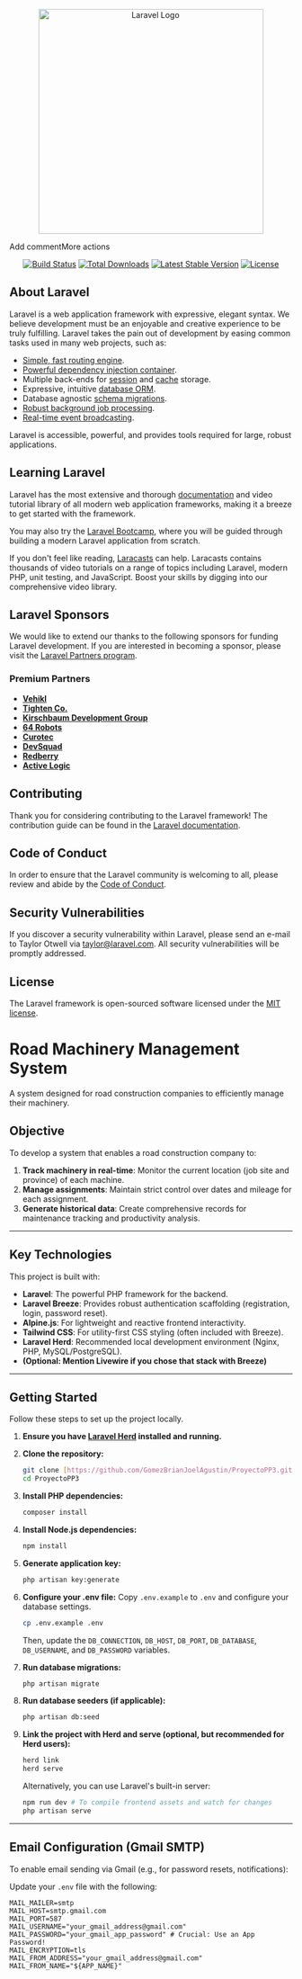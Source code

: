 <p align="center"><a href="https://laravel.com" target="_blank"><img src="https://raw.githubusercontent.com/laravel/art/master/logo-lockup/5%20SVG/2%20CMYK/1%20Full%20Color/laravel-logolockup-cmyk-red.svg" width="400" alt="Laravel Logo"></a></p>Add commentMore actions

<p align="center">
<a href="https://github.com/laravel/framework/actions"><img src="https://github.com/laravel/framework/workflows/tests/badge.svg" alt="Build Status"></a>
<a href="https://packagist.org/packages/laravel/framework"><img src="https://img.shields.io/packagist/dt/laravel/framework" alt="Total Downloads"></a>
<a href="https://packagist.org/packages/laravel/framework"><img src="https://img.shields.io/packagist/v/laravel/framework" alt="Latest Stable Version"></a>
<a href="https://packagist.org/packages/laravel/framework"><img src="https://img.shields.io/packagist/l/laravel/framework" alt="License"></a>
</p>

## About Laravel

Laravel is a web application framework with expressive, elegant syntax. We believe development must be an enjoyable and creative experience to be truly fulfilling. Laravel takes the pain out of development by easing common tasks used in many web projects, such as:

- [Simple, fast routing engine](https://laravel.com/docs/routing).
- [Powerful dependency injection container](https://laravel.com/docs/container).
- Multiple back-ends for [session](https://laravel.com/docs/session) and [cache](https://laravel.com/docs/cache) storage.
- Expressive, intuitive [database ORM](https://laravel.com/docs/eloquent).
- Database agnostic [schema migrations](https://laravel.com/docs/migrations).
- [Robust background job processing](https://laravel.com/docs/queues).
- [Real-time event broadcasting](https://laravel.com/docs/broadcasting).

Laravel is accessible, powerful, and provides tools required for large, robust applications.

## Learning Laravel

Laravel has the most extensive and thorough [documentation](https://laravel.com/docs) and video tutorial library of all modern web application frameworks, making it a breeze to get started with the framework.

You may also try the [Laravel Bootcamp](https://bootcamp.laravel.com), where you will be guided through building a modern Laravel application from scratch.

If you don't feel like reading, [Laracasts](https://laracasts.com) can help. Laracasts contains thousands of video tutorials on a range of topics including Laravel, modern PHP, unit testing, and JavaScript. Boost your skills by digging into our comprehensive video library.

## Laravel Sponsors

We would like to extend our thanks to the following sponsors for funding Laravel development. If you are interested in becoming a sponsor, please visit the [Laravel Partners program](https://partners.laravel.com).

### Premium Partners

- **[Vehikl](https://vehikl.com/)**
- **[Tighten Co.](https://tighten.co)**
- **[Kirschbaum Development Group](https://kirschbaumdevelopment.com)**
- **[64 Robots](https://64robots.com)**
- **[Curotec](https://www.curotec.com/services/technologies/laravel/)**
- **[DevSquad](https://devsquad.com/hire-laravel-developers)**
- **[Redberry](https://redberry.international/laravel-development/)**
- **[Active Logic](https://activelogic.com)**

## Contributing

Thank you for considering contributing to the Laravel framework! The contribution guide can be found in the [Laravel documentation](https://laravel.com/docs/contributions).

## Code of Conduct

In order to ensure that the Laravel community is welcoming to all, please review and abide by the [Code of Conduct](https://laravel.com/docs/contributions#code-of-conduct).

## Security Vulnerabilities

If you discover a security vulnerability within Laravel, please send an e-mail to Taylor Otwell via [taylor@laravel.com](mailto:taylor@laravel.com). All security vulnerabilities will be promptly addressed.

## License

The Laravel framework is open-sourced software licensed under the [MIT license](https://opensource.org/licenses/MIT).

# Road Machinery Management System

A system designed for road construction companies to efficiently manage their machinery.

## Objective

To develop a system that enables a road construction company to:

1.  **Track machinery in real-time**: Monitor the current location (job site and province) of each machine.
2.  **Manage assignments**: Maintain strict control over dates and mileage for each assignment.
3.  **Generate historical data**: Create comprehensive records for maintenance tracking and productivity analysis.

---

## Key Technologies

This project is built with:

* **Laravel**: The powerful PHP framework for the backend.
* **Laravel Breeze**: Provides robust authentication scaffolding (registration, login, password reset).
* **Alpine.js**: For lightweight and reactive frontend interactivity.
* **Tailwind CSS**: For utility-first CSS styling (often included with Breeze).
* **Laravel Herd**: Recommended local development environment (Nginx, PHP, MySQL/PostgreSQL).
* **(Optional: Mention Livewire if you chose that stack with Breeze)**
---

## Getting Started

Follow these steps to set up the project locally.

1.  **Ensure you have [Laravel Herd](https://herd.laravel.com/) installed and running.**
2.  **Clone the repository:**
    ```bash
    git clone [https://github.com/GomezBrianJoelAgustin/ProyectoPP3.git](https://github.com/GomezBrianJoelAgustin/ProyectoPP3.git)
    cd ProyectoPP3
    ```
3.  **Install PHP dependencies:**
    ```bash
    composer install
    ```
4.  **Install Node.js dependencies:**
    ```bash
    npm install
    ```
5.  **Generate application key:**
    ```bash
    php artisan key:generate
    ```
6.  **Configure your .env file:**
    Copy `.env.example` to `.env` and configure your database settings.

    ```bash
    cp .env.example .env
    ```
    Then, update the `DB_CONNECTION`, `DB_HOST`, `DB_PORT`, `DB_DATABASE`, `DB_USERNAME`, and `DB_PASSWORD` variables.

7.  **Run database migrations:**
    ```bash
    php artisan migrate
    ```
8.  **Run database seeders (if applicable):**
    ```bash
    php artisan db:seed
    ```
9.  **Link the project with Herd and serve (optional, but recommended for Herd users):**
    ```bash
    herd link
    herd serve
    ```
    Alternatively, you can use Laravel's built-in server:
    ```bash
    npm run dev # To compile frontend assets and watch for changes
    php artisan serve
    ```

---

## Email Configuration (Gmail SMTP)

To enable email sending via Gmail (e.g., for password resets, notifications):

Update your `.env` file with the following:

```dotenv
MAIL_MAILER=smtp
MAIL_HOST=smtp.gmail.com
MAIL_PORT=587
MAIL_USERNAME="your_gmail_address@gmail.com"
MAIL_PASSWORD="your_gmail_app_password" # Crucial: Use an App Password!
MAIL_ENCRYPTION=tls
MAIL_FROM_ADDRESS="your_gmail_address@gmail.com"
MAIL_FROM_NAME="${APP_NAME}"
